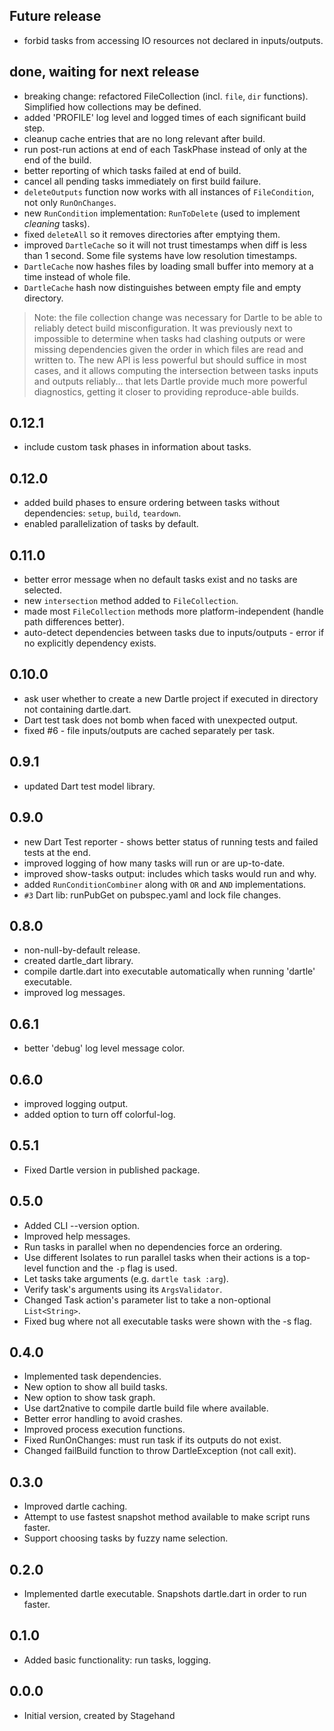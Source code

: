 ## Future release

- forbid tasks from accessing IO resources not declared in inputs/outputs.

## done, waiting for next release

- breaking change: refactored FileCollection (incl. `file`, `dir` functions). Simplified how collections may be defined.
- added 'PROFILE' log level and logged times of each significant build step.
- cleanup cache entries that are no long relevant after build.
- run post-run actions at end of each TaskPhase instead of only at the end of the build.
- better reporting of which tasks failed at end of build.
- cancel all pending tasks immediately on first build failure.
- `deleteOutputs` function now works with all instances of `FileCondition`, not only `RunOnChanges`.
- new `RunCondition` implementation: `RunToDelete` (used to implement _cleaning_ tasks).
- fixed `deleteAll` so it removes directories after emptying them.
- improved `DartleCache` so it will not trust timestamps when diff is less than 1 second. Some file systems have low resolution timestamps.
- `DartleCache` now hashes files by loading small buffer into memory at a time instead of whole file.
- `DartleCache` hash now distinguishes between empty file and empty directory.

> Note: the file collection change was necessary for Dartle to be able to reliably detect
> build misconfiguration. It was previously next to impossible to determine when tasks had
> clashing outputs or were missing dependencies given the order in which files are read and
> written to. The new API is less powerful but should suffice in most cases, and it allows
> computing the intersection between tasks inputs and outputs reliably... that lets Dartle
> provide much more powerful diagnostics, getting it closer to providing reproduce-able builds. 

## 0.12.1

- include custom task phases in information about tasks.

## 0.12.0

- added build phases to ensure ordering between tasks without dependencies: `setup`, `build`, `teardown`.
- enabled parallelization of tasks by default.

## 0.11.0

- better error message when no default tasks exist and no tasks are selected.
- new `intersection` method added to `FileCollection`.
- made most `FileCollection` methods more platform-independent (handle path differences better).
- auto-detect dependencies between tasks due to inputs/outputs - error if no explicitly dependency exists. 

## 0.10.0

- ask user whether to create a new Dartle project if executed in directory not containing dartle.dart.
- Dart test task does not bomb when faced with unexpected output.
- fixed #6 - file inputs/outputs are cached separately per task.

## 0.9.1

- updated Dart test model library.

## 0.9.0

- new Dart Test reporter - shows better status of running tests and failed tests at the end.
- improved logging of how many tasks will run or are up-to-date.
- improved show-tasks output: includes which tasks would run and why.
- added `RunConditionCombiner` along with `OR` and `AND` implementations.
- `#3` Dart lib: runPubGet on pubspec.yaml and lock file changes.

## 0.8.0

- non-null-by-default release.
- created dartle_dart library.
- compile dartle.dart into executable automatically when running 'dartle' executable.
- improved log messages.

## 0.6.1

- better 'debug' log level message color.

## 0.6.0

- improved logging output.
- added option to turn off colorful-log.

## 0.5.1

- Fixed Dartle version in published package.

## 0.5.0

- Added CLI --version option.
- Improved help messages.
- Run tasks in parallel when no dependencies force an ordering.
- Use different Isolates to run parallel tasks when their actions is a top-level function and the `-p` flag is used.
- Let tasks take arguments (e.g. `dartle task :arg`).
- Verify task's arguments using its `ArgsValidator`.
- Changed Task action's parameter list to take a non-optional `List<String>`.
- Fixed bug where not all executable tasks were shown with the -s flag.

## 0.4.0

- Implemented task dependencies.
- New option to show all build tasks.
- New option to show task graph.
- Use dart2native to compile dartle build file where available.
- Better error handling to avoid crashes.
- Improved process execution functions.
- Fixed RunOnChanges: must run task if its outputs do not exist.
- Changed failBuild function to throw DartleException (not call exit).

## 0.3.0

- Improved dartle caching.
- Attempt to use fastest snapshot method available to make script runs faster.
- Support choosing tasks by fuzzy name selection.

## 0.2.0

- Implemented dartle executable. Snapshots dartle.dart in order to run faster.

## 0.1.0

- Added basic functionality: run tasks, logging.

## 0.0.0

- Initial version, created by Stagehand

